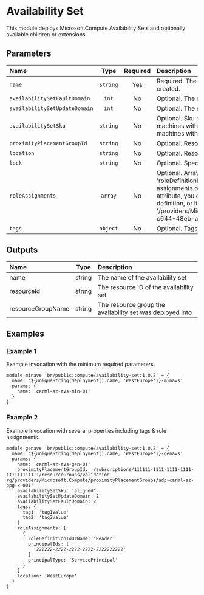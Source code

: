 # Availability Set

This module deploys Microsoft.Compute Availability Sets and optionally available children or extensions

## Parameters

| Name                          | Type     | Required | Description                                                                                                                                                                                                                                                                                                                                                                                                    |
| :---------------------------- | :------: | :------: | :------------------------------------------------------------------------------------------------------------------------------------------------------------------------------------------------------------------------------------------------------------------------------------------------------------------------------------------------------------------------------------------------------------- |
| `name`                        | `string` | Yes      | Required. The name of the availability set that is being created.                                                                                                                                                                                                                                                                                                                                              |
| `availabilitySetFaultDomain`  | `int`    | No       | Optional. The number of fault domains to use.                                                                                                                                                                                                                                                                                                                                                                  |
| `availabilitySetUpdateDomain` | `int`    | No       | Optional. The number of update domains to use.                                                                                                                                                                                                                                                                                                                                                                 |
| `availabilitySetSku`          | `string` | No       | Optional. Sku of the availability set. Use 'Aligned' for virtual machines with managed disks and 'Classic' for virtual machines with unmanaged disks.                                                                                                                                                                                                                                                          |
| `proximityPlacementGroupId`   | `string` | No       | Optional. Resource ID of a proximity placement group.                                                                                                                                                                                                                                                                                                                                                          |
| `location`                    | `string` | No       | Optional. Resource location.                                                                                                                                                                                                                                                                                                                                                                                   |
| `lock`                        | `string` | No       | Optional. Specify the type of lock.                                                                                                                                                                                                                                                                                                                                                                            |
| `roleAssignments`             | `array`  | No       | Optional. Array of role assignment objects that contain the 'roleDefinitionIdOrName' and 'principalId' to define RBAC role assignments on this resource. In the roleDefinitionIdOrName attribute, you can provide either the display name of the role definition, or its fully qualified ID in the following format: '/providers/Microsoft.Authorization/roleDefinitions/c2f4ef07-c644-48eb-af81-4b1b4947fb11' |
| `tags`                        | `object` | No       | Optional. Tags of the availability set resource.                                                                                                                                                                                                                                                                                                                                                               |

## Outputs

| Name              | Type   | Description                                               |
| :---------------- | :----: | :-------------------------------------------------------- |
| name              | string | The name of the availability set                          |
| resourceId        | string | The resource ID of the availability set                   |
| resourceGroupName | string | The resource group the availability set was deployed into |

## Examples

### Example 1

Example invocation with the minimum required parameters.

```bicep
module minavs 'br/public:compute/availability-set:1.0.2' = {
  name: '${uniqueString(deployment().name, 'WestEurope')}-minavs'
  params: {
    name: 'carml-az-avs-min-01'
  }
}
```

### Example 2

Example invocation with several properties including tags & role assignments.

```bicep
module genavs 'br/public:compute/availability-set:1.0.2' = {
  name: '${uniqueString(deployment().name, 'WestEurope')}-genavs'
  params: {
    name: 'carml-az-avs-gen-01'
    proximityPlacementGroupId: '/subscriptions/111111-1111-1111-1111-111111111111/resourceGroups/validation-rg/providers/Microsoft.Compute/proximityPlacementGroups/adp-carml-az-ppg-x-001'
    availabilitySetSku: 'aligned'
    availabilitySetUpdateDomain: 2
    availabilitySetFaultDomain: 2
    tags: {
      tag1: 'tag1Value'
      tag2: 'tag2Value'
    }
    roleAssignments: [
      {
        roleDefinitionIdOrName: 'Reader'
        principalIds: [
          '222222-2222-2222-2222-2222222222'
        ]
        principalType: 'ServicePrincipal'
      }
    ]
    location: 'WestEurope'
  }
}
```
